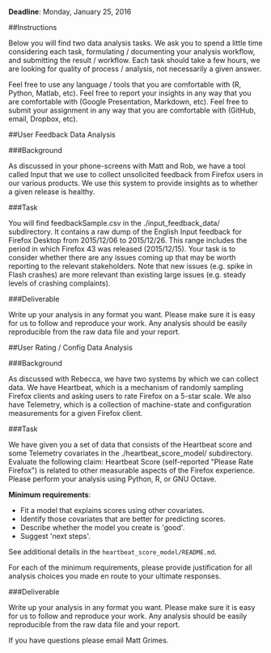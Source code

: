**Deadline**: Monday, January 25, 2016

##Instructions

Below you will find two data analysis tasks.  We ask you to spend a little time considering each task, formulating / documenting your analysis workflow, and submitting the result / workflow.  Each task should take a few hours, we are looking for quality of process / analysis, not necessarily a given answer.

Feel free to use any language / tools that you are comfortable with (R, Python, Matlab, etc).  Feel free to report your insights in any way that you are comfortable with (Google Presentation, Markdown, etc).  Feel free to submit your assignment in any way that you are comfortable with (GitHub, email, Dropbox, etc).


##User Feedback Data Analysis

###Background

As discussed in your phone-screens with Matt and Rob, we have a tool called Input that we use to collect unsolicited feedback from Firefox users in our various products.  We use this system to provide insights as to whether a given release is healthy.

###Task

You will find feedbackSample.csv in the ./input\_feedback\_data/ subdirectory.  It contains a raw dump of the English Input feedback for Firefox Desktop from 2015/12/06 to 2015/12/26.  This range includes the period in which Firefox 43 was released (2015/12/15).  Your task is to consider whether there are any issues coming up that may be worth reporting to the relevant stakeholders.  Note that new issues (e.g. spike in Flash crashes) are more relevant than existing large issues (e.g. steady levels of crashing complaints).

###Deliverable

Write up your analysis in any format you want.  Please make sure it is easy for us to follow and reproduce your work.  Any analysis should be easily reproducible from the raw data file and your report.

##User Rating / Config Data Analysis

###Background

As discussed with Rebecca, we have two systems by which we can collect data.  We have Heartbeat, which is a mechanism of randomly sampling Firefox clients and asking users to rate Firefox on a 5-star scale.  We also have Telemetry, which is a collection of machine-state and configuration measurements for a given Firefox client.

###Task

We have given you a set of data that consists of the Heartbeat score and some Telemetry covariates in the ./heartbeat\_score\_model/ subdirectory.  Evaluate the following claim: Heartbeat Score (self-reported "Please Rate Firefox") is related to other measurable aspects of the Firefox experience.   Please perform your analysis using Python, R, or GNU Octave.

**Minimum requirements**:
* Fit a model that explains scores using other covariates.
* Identify those covariates that are better for predicting scores.
* Describe whether the model you create is 'good'.
* Suggest 'next steps'.

See additional details in the `heartbeat_score_model/README.md`.

For each of the minimum requirements, please provide justification for all analysis choices you made en route to your ultimate responses.

###Deliverable

Write up your analysis in any format you want.  Please make sure it is easy for us to follow and reproduce your work.  Any analysis should be easily reproducible from the raw data file and your report.


If you have questions please email Matt Grimes.
